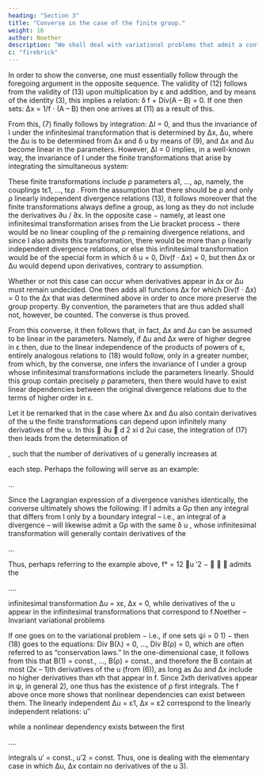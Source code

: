```yaml
---
heading: "Section 3"
title: "Converse in the case of the finite group."
weight: 16
author: Noether
description: "We shall deal with variational problems that admit a continuous group (in the Lie sense)"
c: "firebrick"
---
```




In order to show the converse, one must essentially follow through the foregoing
argument in the opposite sequence. The validity of (12) follows from the validity of (13)
upon multiplication by ε and addition, and by means of the identity (3), this implies a
relation: δ f + Div(A – B) = 0. If one then sets: ∆x = 1/f ⋅ (A – B) then one arrives at (11)
as a result of this. 

From this, (7) finally follows by integration: ∆I = 0, and thus the
invariance of I under the infinitesimal transformation that is determined by ∆x, ∆u, where
the ∆u is to be determined from ∆x and δ u by means of (9), and ∆x and ∆u become
linear in the parameters. However, ∆I = 0 implies, in a well-known way, the invariance
of I under the finite transformations that arise by integrating the simultaneous system:

<!-- (17)
dxi
= ∆xi,
dt
dui
= ∆ui
dt
 xi = y

for t = 0  .

 ui = vi
 -->


These finite transformations include ρ parameters a1, ..., aρ, namely, the couplings
tε1, ..., tερ . From the assumption that there should be ρ and only ρ linearly independent
divergence relations (13), it follows moreover that the finite transformations always
define a group, as long as they do not include the derivatives ∂u / ∂x. In the opposite case
− namely, at least one infinitesimal transformation arises from the Lie bracket process −
there would be no linear coupling of the ρ remaining divergence relations, and since I
also admits this transformation, there would be more than ρ linearly independent divergence relations, or else this infinitesimal transformation would be of the special form in which δ u = 0, Div(f ⋅ ∆x) = 0, but then ∆x or ∆u would depend upon derivatives, contrary to assumption. 

Whether or not this case can occur when derivatives appear in
∆x or ∆u must remain undecided. One then adds all functions ∆x for which Div(f ⋅ ∆x) =
0 to the ∆x that was determined above in order to once more preserve the group property.
By convention, the parameters that are thus added shall not, however, be counted. The
converse is thus proved.

From this converse, it then follows that, in fact, ∆x and ∆u can be assumed to be
linear in the parameters. Namely, if ∆u and ∆x were of higher degree in ε then, due to the
linear independence of the products of powers of ε, entirely analogous relations to (18)
would follow, only in a greater number, from which, by the converse, one infers the
invariance of I under a group whose infinitesimal transformations include the parameters
linearly. Should this group contain precisely ρ parameters, then there would have to exist
linear dependencies between the original divergence relations due to the terms of higher
order in ε.


Let it be remarked that in the case where ∆x and ∆u also contain derivatives of the u
the finite transformations can depend upon infinitely many derivatives of the u. In this
 ∂u 
d 2 xi d 2ui
case, the integration of (17) then leads from the determination of

<!-- to ∆ 

2
2
dt
dt
 ∂xκ 
∂∆u
∂u ∂∆uλ
−∑ -->

, such that the number of derivatives of u generally increases at

<!-- =
∂xκ
κ ∂xλ ∂xκ -->

each step. Perhaps the following will serve as an example:

...

<!-- f = 12 u′2 ,
ψ = − u′′,
∆x =
−2u
ε,
u ′λ
ψ⋅x=
d
(u − u′x),
dx
δ u = x ⋅ ε,
2u 

∆u =  x −  ⋅ ε .
u′ 

 -->

Since the Lagrangian expression of a divergence vanishes identically, the converse
ultimately shows the following: If I admits a Gρ then any integral that differs from I only
by a boundary integral – i.e., an integral of a divergence – will likewise admit a Gρ with
the same δ u , whose infinitesimal transformation will generally contain derivatives of the

...
<!-- d  u 2  

u.  -->

Thus, perhaps referring to the example above, f* = 12 u ′2 −    admits the

....
<!-- dx  x  
 -->


infinitesimal transformation ∆u = xε, ∆x = 0, while derivatives of the u appear in the
infinitesimal transformations that correspond to f.Noether – Invariant variational problems

If one goes on to the variational problem − i.e., if one sets ψi = 0 1) − then (18) goes
to the equations: Div B(λ) = 0, ..., Div B(ρ) = 0, which are often referred to as
“conservation laws.” In the one-dimensional case, it follows from this that B(1) = const.,
..., B(ρ) = const., and therefore the B contain at most (2κ – 1)th derivatives of the u (from
(6)), as long as ∆u and ∆x include no higher derivatives than κth that appear in f. Since
2κth derivatives appear in ψ, in general 2), one thus has the existence of ρ first integrals.
The f above once more shows that nonlinear dependencies can exist between them. The
linearly independent ∆u = ε1, ∆x = ε2 correspond to the linearly independent relations: u′′

<!-- d
1 d
=
u′ , u′′⋅⋅ u′ =
(u′)2 ,  -->

while a nonlinear dependency exists between the first

....

integrals u′ = const., u′2 = const. Thus, one is dealing with the elementary case in which
∆u, ∆x contain no derivatives of the u 3).


